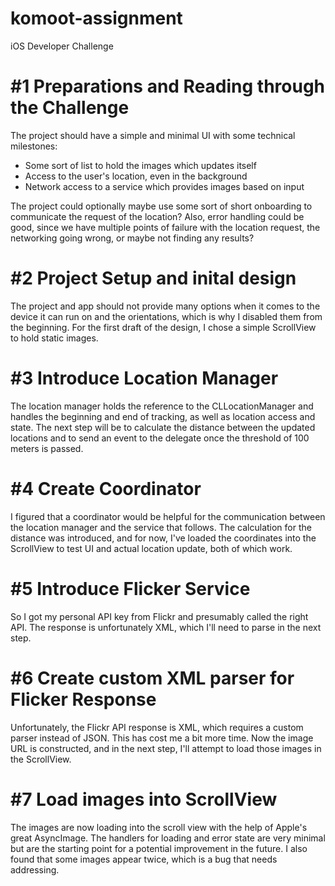 # komoot-assignment
iOS Developer Challenge

# #1 Preparations and Reading through the Challenge
The project should have a simple and minimal UI with some technical milestones:
-  Some sort of list to hold the images which updates itself
-  Access to the user's location, even in the background
-  Network access to a service which provides images based on input

The project could optionally maybe use some sort of short onboarding to communicate the request
of the location? Also, error handling could be good, since we have multiple points of failure
with the location request, the networking going wrong, or maybe not finding any results?

# #2 Project Setup and inital design
The project and app should not provide many options when it comes to the device it can run on and the orientations, 
which is why I disabled them from the beginning. For the first draft of the design, I chose a simple ScrollView to hold static images.

# #3 Introduce Location Manager
The location manager holds the reference to the CLLocationManager and handles the beginning and end of tracking, as well as location access and state. The next step will be to calculate the distance between the updated locations and to send an event to the delegate once the threshold of 100 meters is passed.

# #4 Create Coordinator
I figured that a coordinator would be helpful for the communication between the location manager and the service that follows. The calculation for the distance was introduced, and for now, I've loaded the coordinates into the ScrollView to test UI and actual location update, both of which work.

# #5 Introduce Flicker Service
So I got my personal API key from Flickr and presumably called the right API. The response is unfortunately XML, which I'll need to parse in the next step.

# #6 Create custom XML parser for Flicker Response
Unfortunately, the Flickr API response is XML, which requires a custom parser instead of JSON. This has cost me a bit more time. Now the image URL is constructed, and in the next step, I'll attempt to load those images in the ScrollView.

# #7 Load images into ScrollView
The images are now loading into the scroll view with the help of Apple's great AsyncImage. The handlers for loading and error state are very minimal but are the starting point for a potential improvement in the future. I also found that some images appear twice, which is a bug that needs addressing.